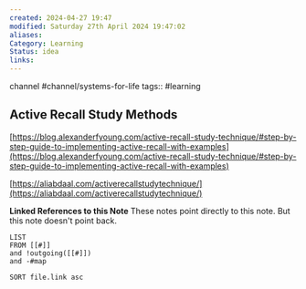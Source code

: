 ```yaml
---
created: 2024-04-27 19:47
modified: Saturday 27th April 2024 19:47:02
aliases: 
Category: Learning
Status: idea
links:
---
```

channel #channel/systems-for-life
tags:: #learning 
## Active Recall Study Methods

[https://blog.alexanderfyoung.com/active-recall-study-technique/#step-by-step-guide-to-implementing-active-recall-with-examples](https://blog.alexanderfyoung.com/active-recall-study-technique/#step-by-step-guide-to-implementing-active-recall-with-examples)

[https://aliabdaal.com/activerecallstudytechnique/](https://aliabdaal.com/activerecallstudytechnique/)


**Linked References to this Note**
These notes point directly to this note. But this note doesn't point back.
```dataview
LIST
FROM [[#]]
and !outgoing([[#]])
and -#map

SORT file.link asc
```



